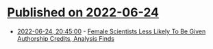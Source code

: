 # [Published on 2022-06-24](index.md)

* [2022-06-24, 20:45:00](https://science.slashdot.org/story/22/06/24/2018249/female-scientists-less-likely-to-be-given-authorship-credits-analysis-finds?utm_source=rss1.0mainlinkanon&utm_medium=feed) - [Female Scientists Less Likely To Be Given Authorship Credits, Analysis Finds](https://science.slashdot.org/story/22/06/24/2018249/female-scientists-less-likely-to-be-given-authorship-credits-analysis-finds?utm_source=rss1.0mainlinkanon&utm_medium=feed)
